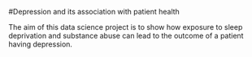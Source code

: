 #Depression and its association with patient health

The aim of this data science project is to show how exposure to sleep deprivation and substance abuse can lead to the outcome of a patient having depression.